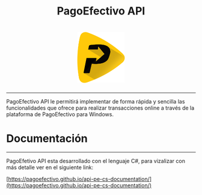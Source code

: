 <h1 align="center"> PagoEfectivo API</h1>

<h1 align="center">
  <a href="https://github.com/PagoEfectivo">
    <img src="assets/pagoefectivo.png" alt="Orbis Mobile Developers" width="25%"></a>
  </a>
</h1>

---
PagoEfectivo API le permitirá implementar de forma rápida y sencilla las funcionalidades que ofrece para realizar transacciones online a través de la plataforma de PagoEfectivo para Windows.

# Documentación
---
PagoEfetivo API esta desarrollado con el lenguaje C#, para vizalizar con más detalle ver en el siguiente link:

[https://pagoefectivo.github.io/api-pe-cs-documentation/](https://pagoefectivo.github.io/api-pe-cs-documentation/)
